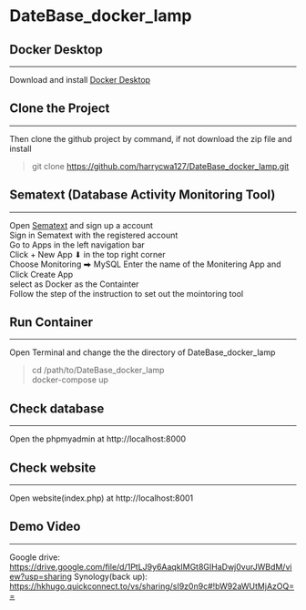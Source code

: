 # DateBase_docker_lamp

## Docker Desktop  
---------------------------------------------------------------
Download and install [Docker Desktop](https://www.docker.com/products/docker-desktop/)  

## Clone the Project
---------------------------------------------------------------
Then clone the github project by command, if not download the zip file and install 
>git clone https://github.com/harrycwa127/DateBase_docker_lamp.git  

## Sematext (Database Activity Monitoring Tool)
----------------------------------------------------------------
Open [Sematext](https://sematext.com/) and sign up a account  
Sign in Sematext with the registered account  
Go to Apps in the left navigation bar  
Click + New App ⬇ in the top right corner  
Choose Monitoring ⮕ MySQL
Enter the name of the Monitering App and Click Create App  
select as Docker as the Containter  
Follow the step of the instruction to set out the mointoring tool

## Run Container
------------------------------------------------------------------------------------
Open Terminal and change the the directory of DateBase_docker_lamp  
> cd /path/to/DateBase_docker_lamp  
> docker-compose up

## Check database
-----------------------------------------------------
Open the phpmyadmin at http://localhost:8000

## Check website
---------------------------------------------------------------
Open website(index.php) at http://localhost:8001

## Demo Video
---------------------------------------------------------------
Google drive:
https://drive.google.com/file/d/1PtLJ9y6AaqklMGt8GIHaDwj0vurJWBdM/view?usp=sharing
Synology(back up):
https://hkhugo.quickconnect.to/vs/sharing/sI9z0n9c#!bW92aWUtMjAzOQ==

